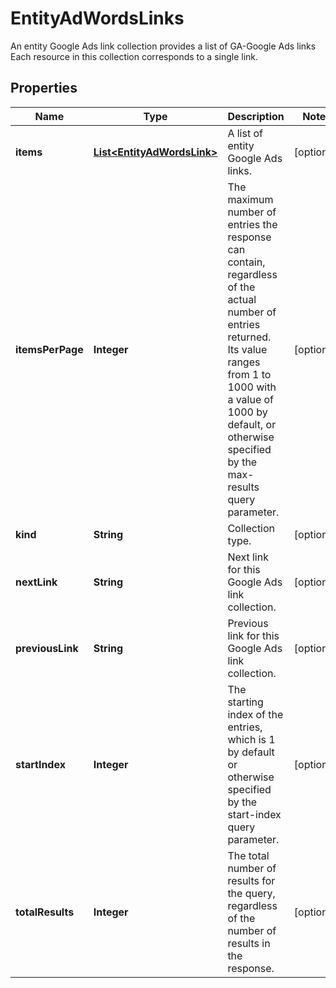 

# EntityAdWordsLinks

An entity Google Ads link collection provides a list of GA-Google Ads links Each resource in this collection corresponds to a single link.

## Properties

| Name | Type | Description | Notes |
|------------ | ------------- | ------------- | -------------|
|**items** | [**List&lt;EntityAdWordsLink&gt;**](EntityAdWordsLink.md) | A list of entity Google Ads links. |  [optional] |
|**itemsPerPage** | **Integer** | The maximum number of entries the response can contain, regardless of the actual number of entries returned. Its value ranges from 1 to 1000 with a value of 1000 by default, or otherwise specified by the max-results query parameter. |  [optional] |
|**kind** | **String** | Collection type. |  [optional] |
|**nextLink** | **String** | Next link for this Google Ads link collection. |  [optional] |
|**previousLink** | **String** | Previous link for this Google Ads link collection. |  [optional] |
|**startIndex** | **Integer** | The starting index of the entries, which is 1 by default or otherwise specified by the start-index query parameter. |  [optional] |
|**totalResults** | **Integer** | The total number of results for the query, regardless of the number of results in the response. |  [optional] |



